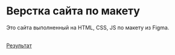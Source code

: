 # Верстка сайта по макету
Это сайта выполненный на HTML, CSS, JS по макету из Figma. <br><br>
<p><a href="https://github.com/1sosed9/site_1_portfolio">Результат</a></p>

